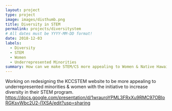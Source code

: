 ```yaml
---
layout: project
type: project
image: images/disthumb.png
title: Diversity in STEM
permalink: projects/diversitystem
# All dates must be YYYY-MM-DD format!
date: 2018-12-03
labels:
  - Diversity
  - STEM
  - Women
  - Underrepresented Minorities
summary: How can we make STEM/CS more appealing to Women & Native Hawaiians?
---
```


Working on redesigning the KCCSTEM website to be more appealing to underrepresented minorities & women with the initiative to increase diversity in their STEM program.
https://docs.google.com/presentation/d/1wrauroYPML3FRxXu9RMC97OBIoRGKsvWbc2U2-l1XSA/edit?usp=sharing
